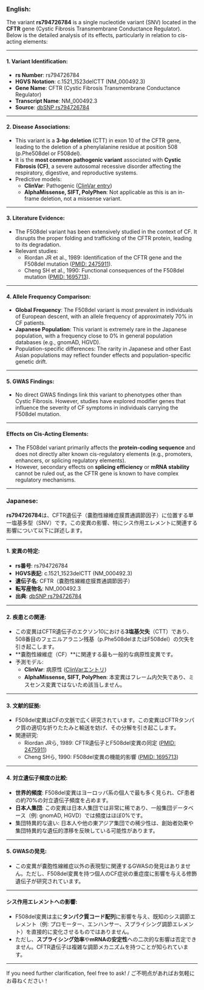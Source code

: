 ### English:
The variant **rs794726784** is a single nucleotide variant (SNV) located in the **CFTR** gene (Cystic Fibrosis Transmembrane Conductance Regulator). Below is the detailed analysis of its effects, particularly in relation to cis-acting elements:

---

#### 1. **Variant Identification**:
   - **rs Number**: rs794726784
   - **HGVS Notation**: c.1521_1523delCTT (NM_000492.3)
   - **Gene Name**: CFTR (Cystic Fibrosis Transmembrane Conductance Regulator)
   - **Transcript Name**: NM_000492.3
   - **Source**: [dbSNP rs794726784](https://www.ncbi.nlm.nih.gov/snp/rs794726784)

---

#### 2. **Disease Associations**:
   - This variant is a **3-bp deletion** (CTT) in exon 10 of the CFTR gene, leading to the deletion of a phenylalanine residue at position 508 (p.Phe508del or F508del).
   - It is the **most common pathogenic variant** associated with **Cystic Fibrosis (CF)**, a severe autosomal recessive disorder affecting the respiratory, digestive, and reproductive systems.
   - Predictive models:
     - **ClinVar**: Pathogenic ([ClinVar entry](https://www.ncbi.nlm.nih.gov/clinvar/variation/7109/))
     - **AlphaMissense, SIFT, PolyPhen**: Not applicable as this is an in-frame deletion, not a missense variant.

---

#### 3. **Literature Evidence**:
   - The F508del variant has been extensively studied in the context of CF. It disrupts the proper folding and trafficking of the CFTR protein, leading to its degradation.
   - Relevant studies:
     - Riordan JR et al., 1989: Identification of the CFTR gene and the F508del mutation ([PMID: 2475911](https://pubmed.ncbi.nlm.nih.gov/2475911/)).
     - Cheng SH et al., 1990: Functional consequences of the F508del mutation ([PMID: 1695713](https://pubmed.ncbi.nlm.nih.gov/1695713/)).

---

#### 4. **Allele Frequency Comparison**:
   - **Global Frequency**: The F508del variant is most prevalent in individuals of European descent, with an allele frequency of approximately 70% in CF patients.
   - **Japanese Population**: This variant is extremely rare in the Japanese population, with a frequency close to 0% in general population databases (e.g., gnomAD, HGVD).
   - Population-specific differences: The rarity in Japanese and other East Asian populations may reflect founder effects and population-specific genetic drift.

---

#### 5. **GWAS Findings**:
   - No direct GWAS findings link this variant to phenotypes other than Cystic Fibrosis. However, studies have explored modifier genes that influence the severity of CF symptoms in individuals carrying the F508del mutation.

---

#### Effects on Cis-Acting Elements:
   - The F508del variant primarily affects the **protein-coding sequence** and does not directly alter known cis-regulatory elements (e.g., promoters, enhancers, or splicing regulatory elements).
   - However, secondary effects on **splicing efficiency** or **mRNA stability** cannot be ruled out, as the CFTR gene is known to have complex regulatory mechanisms.

---

### Japanese:
**rs794726784**は、CFTR遺伝子（嚢胞性線維症膜貫通調節因子）に位置する単一塩基多型（SNV）です。この変異の影響、特にシス作用エレメントに関連する影響について以下に詳述します。

---

#### 1. **変異の特定**:
   - **rs番号**: rs794726784
   - **HGVS表記**: c.1521_1523delCTT (NM_000492.3)
   - **遺伝子名**: CFTR（嚢胞性線維症膜貫通調節因子）
   - **転写産物名**: NM_000492.3
   - **出典**: [dbSNP rs794726784](https://www.ncbi.nlm.nih.gov/snp/rs794726784)

---

#### 2. **疾患との関連**:
   - この変異はCFTR遺伝子のエクソン10における**3塩基欠失**（CTT）であり、508番目のフェニルアラニン残基（p.Phe508delまたはF508del）の欠失を引き起こします。
   - **嚢胞性線維症（CF）**に関連する最も一般的な病原性変異です。
   - 予測モデル:
     - **ClinVar**: 病原性 ([ClinVarエントリ](https://www.ncbi.nlm.nih.gov/clinvar/variation/7109/))
     - **AlphaMissense, SIFT, PolyPhen**: 本変異はフレーム内欠失であり、ミスセンス変異ではないため該当しません。

---

#### 3. **文献的証拠**:
   - F508del変異はCFの文脈で広く研究されています。この変異はCFTRタンパク質の適切な折りたたみと輸送を妨げ、その分解を引き起こします。
   - 関連研究:
     - Riordan JRら, 1989: CFTR遺伝子とF508del変異の同定 ([PMID: 2475911](https://pubmed.ncbi.nlm.nih.gov/2475911/))
     - Cheng SHら, 1990: F508del変異の機能的影響 ([PMID: 1695713](https://pubmed.ncbi.nlm.nih.gov/1695713/))

---

#### 4. **対立遺伝子頻度の比較**:
   - **世界的頻度**: F508del変異はヨーロッパ系の個人で最も多く見られ、CF患者の約70%の対立遺伝子頻度を占めます。
   - **日本人集団**: この変異は日本人集団では非常に稀であり、一般集団データベース（例: gnomAD, HGVD）では頻度はほぼ0%です。
   - 集団特異的な違い: 日本人や他の東アジア集団での稀少性は、創始者効果や集団特異的な遺伝的漂移を反映している可能性があります。

---

#### 5. **GWASの発見**:
   - この変異が嚢胞性線維症以外の表現型に関連するGWASの発見はありません。ただし、F508del変異を持つ個人のCF症状の重症度に影響を与える修飾遺伝子が研究されています。

---

#### シス作用エレメントへの影響:
   - F508del変異は主に**タンパク質コード配列**に影響を与え、既知のシス調節エレメント（例: プロモーター、エンハンサー、スプライシング調節エレメント）を直接的に変化させるものではありません。
   - ただし、**スプライシング効率**や**mRNAの安定性**への二次的な影響は否定できません。CFTR遺伝子は複雑な調節メカニズムを持つことが知られています。

--- 

If you need further clarification, feel free to ask! / ご不明点があればお気軽にお尋ねください！